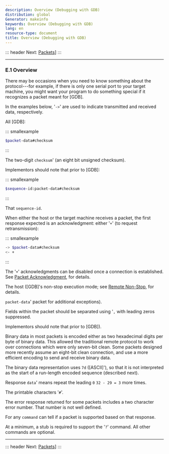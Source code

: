 ```yaml
---
description: Overview (Debugging with GDB)
distribution: global
Generator: makeinfo
keywords: Overview (Debugging with GDB)
lang: en
resource-type: document
title: Overview (Debugging with GDB)
---
```

::: header
Next: [Packets](Packets.html#Packets)]
:::

---

### E.1 Overview

There may be occasions when you need to know something about the protocol---for example, if there is only one serial port to your target machine, you might want your program to do something special if it recognizes a packet meant for [GDB].

In the examples below, '`->`' are used to indicate transmitted and received data, respectively.

All [GDB]:

::: smallexample

```bash
$packet-data#checksum
```

:::

The two-digit `checksum`' (an eight bit unsigned checksum).

Implementors should note that prior to [GDB]:

::: smallexample

```bash
$sequence-id:packet-data#checksum
```

:::

That `sequence-id`.

When either the host or the target machine receives a packet, the first response expected is an acknowledgment: either '`+`' (to request retransmission):

::: smallexample

```bash
-> $packet-data#checksum
<- +
```

:::

The '`+`' acknowledgments can be disabled once a connection is established. See [Packet Acknowledgment](Packet-Acknowledgment.html#Packet-Acknowledgment), for details.

The host ([GDB]'s non-stop execution mode; see [Remote Non-Stop](Remote-Non_002dStop.html#Remote-Non_002dStop), for details.

`packet-data`' packet for additional exceptions).

Fields within the packet should be separated using '`,` with leading zeros suppressed.

Implementors should note that prior to [GDB]).

Binary data in most packets is encoded either as two hexadecimal digits per byte of binary data. This allowed the traditional remote protocol to work over connections which were only seven-bit clean. Some packets designed more recently assume an eight-bit clean connection, and use a more efficient encoding to send and receive binary data.

The binary data representation uses `7d` ([ASCII]'), so that it is not interpreted as the start of a run-length encoded sequence (described next).

Response `data`' means repeat the leading `0` `32 - 29 = 3` more times.

The printable characters '`#`'.

The error response returned for some packets includes a two character error number. That number is not well defined.

For any `command` can tell if a packet is supported based on that response.

At a minimum, a stub is required to support the '`?`' command. All other commands are optional.

---

::: header
Next: [Packets](Packets.html#Packets)]
:::
